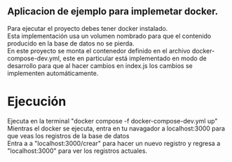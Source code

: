 ## Aplicacion de ejemplo para implemetar docker.
Para ejecutar el proyecto debes tener docker instalado.<br>
Esta implementación usa un volumen nombrado para que el contenido producido en la base de datos no se pierda.<br>
En este proyecto se monta el contenedor definido en el archivo docker-compose-dev.yml, este en particular está implementado en modo de desarrollo para que al hacer cambios en index.js los cambios se implementen automáticamente.
# Ejecución
Ejecuta en la terminal "docker compose -f docker-compose-dev.yml up" <br>
Mientras el docker se ejecuta, entra en tu navagador a localhost:3000 para que veas los registros de la base de datos<br>
Entra a a "localhost:3000/crear" para hacer un nuevo registro y regresa a "localhost:3000" para ver los registros actuales.<br>
